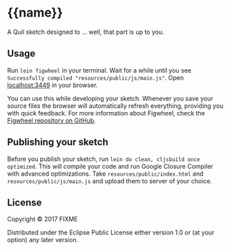 # {{name}}

A Quil sketch designed to ... well, that part is up to you.

## Usage

Run `lein figwheel` in your terminal. Wait for a while until you see `Successfully compiled "resources/public/js/main.js"`. Open [localhost:3449](http://localhost:3449) in your browser.

You can use this while developing your sketch. Whenever you save your source files the browser will automatically refresh everything, providing you with quick feedback. For more information about Figwheel, check the [Figwheel repository on GitHub](https://github.com/bhauman/lein-figwheel).

## Publishing your sketch

Before you publish your sketch, run `lein do clean, cljsbuild once optimized`. This will compile your code and run Google Closure Compiler with advanced optimizations. Take `resources/public/index.html` and `resources/public/js/main.js` and upload them to server of your choice.

## License

Copyright © 2017 FIXME

Distributed under the Eclipse Public License either version 1.0 or (at
your option) any later version.
